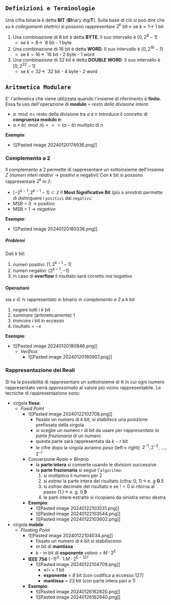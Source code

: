 ## `Definizioni e Terminologie`
Una cifra binaria è detta **BIT** (**BI**nary digi**T**). Sulla base di ciò si può dire che su $k$ *collegamenti elettrici* si possono rappresentare $2^k$ bit$\rightarrow$ se $k = 1\rightarrow$ 1 bit
1. Una combinazione di 8 bit è detta **BYTE**. Il suo intervallo è $[0, 2^8 - 1]$
	- se $k = 8\rightarrow$ `8 bit - 1 byte
2. Una combinazione di 16 bit è detta **WORD**. Il suo intervallo è $[0, 2^{16} - 1]$
	- se $k = 16\rightarrow$ `16 bit - 2 byte - 1 word 
3. Una combinazione di 32 bit è detta **DOUBLE WORD**. Il suo intervallo è $[0, 2^{32} - 1]$
	- se $k = 32\rightarrow$ `32 bit - 4 byte - 2 word 
## `Aritmetica Modulare`
E' l'aritmetica che viene utilizzata quando l'insieme di riferimento è **finito**. Essa fa uso dell'operazione di **modulo** = *resto della divisione intera*:
- $a\mod n =$ resto della divisione tra $a$ e $n$
Introduce il concetto di **congruenza modulo $n$**:
- $a\equiv b(\mod n) <=> (a-b)$ multiplo di $n$

**Esempio**:
- ![[Pasted image 20240120174936.png]]
### Complemento a 2
Il complemento a 2 permette di rappresentare un sottoinsieme dell'insieme $Z$ 
(*numeri interi relativi* $\rightarrow$ positivi e negativi)
Con $k$ bit si possono rappresentare $2^k$ in $\mathbb{Z}$:
- $[-2^{k-1}, 2^{k-1} - 1]\subset \mathbb{Z}$
Il **Most Significative Bit** (più a *sinistra*) permette di distinguere i `positivi` dai `negativi`:
- MSB = 0 $\rightarrow$ *positivo*
- MSB = 1 $\rightarrow$ *negativo*

**Esempio**:
- ![[Pasted image 20240120180336.png]]
##### Problemi
Dati $k$ bit:
1. numeri positivi: $[1, 2^{k-1}-1]$
2. numeri negativi: $[2^{k-1}, -1]$
3. in caso di **overflow** il risultato sarà corretto *ma negativo*
#### Operazioni
sia $x\in \mathbb{N}$ rappresentato in binario in *complemento a 2* a $k$ bit
1. *negare* tutti i $k$ bit
2. *sommare* (aritmeticamente) 1
3. *troncare* i bit in eccesso
4. risultato = $-x$

**Esempio**:
- ![[Pasted image 20240120180846.png]]
	- *Verifica*:
		- ![[Pasted image 20240120180907.png]]
### Rappresentazione dei Reali
Si ha la possibilità di rappresentare un sottoinsieme di $\mathbb{R}$ in cui ogni numero rappresentato verrà *approssimato* al valore più vicino rappresentabile.
Le tecniche di rappresentazione sono:
- virgola **fissa**:
	- *Fixed Point*
		- ![[Pasted image 20240122102708.png]]
			- fissato un numero di $k$ bit, si *stabilisce* una posizione prefissata della virgola
			- si sceglie un numero $r$ di bit da usare per *rappresentare la parte frazionaria* di un numero
			- questa parte sarà rappresentata da $k - r$ bit
			- le cifre dopo la virgola avranno *peso* (left$\rightarrow$ right): $2^{-1}, 2^{-2},$ ...$, 2^{-r}$
		- Conversione *Reale*$\rightarrow$ *Binario*
			- la **parte intera** si converte usando le divisioni successive
			- la **parte frazionaria** si segue l'`algoritmo`:
				1. si *moltiplica* il numero per 2
				2. si *estrae* la parte intera del risultato (cifra: 0, 1)$\rightarrow$ e. g **0**.5 
				3. si *estrae* decimale del risultato e se $!= 0$ si ritorna al passo (1.)$\rightarrow$ e. g. 0.**5**
				4. le parti intere estratte si ricopiano da sinistra verso destra
		- **Esempio**:
			- ![[Pasted image 20240122103531.png]]
			- ![[Pasted image 20240122103544.png]]
			- ![[Pasted image 20240122103602.png]]
- virgola **mobile**
	- *Floating Point*
		- ![[Pasted image 20240122104034.png]]
			- fissato un numero di $k$ bit si stabiliscono:
			- *m* bit di **mantissa**
			- *k - m* bit di **esponente**
				*valore* = $M · 2^E$
		- **IEEE 754** $(-1)^S · 1.M · 2^{E - 127}$
			- ![[Pasted image 20240122104709.png]]
				- **+**/**-** = *1* bit
				- **esponente** = *8* bit (con codifica a eccesso 127)
				- **mantissa** = *23* bit (con parte intera pari a 1)
		- **Esempio**:
			- ![[Pasted image 20240126162820.png]]
			- ![[Pasted image 20240126162840.png]]
